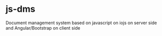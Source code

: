 # js-dms
Document management system based on javascript on iojs on server side and Angular/Bootstrap on client side
